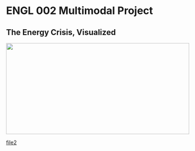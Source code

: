 
# ENGL 002 Multimodal Project
## The Energy Crisis, Visualized


<img src="https://www.applesfromny.com/wp-content/uploads/2020/05/Jonagold_NYAS-Apples2.png" width="500" height="250">

[file2](ahc224@github.io)




